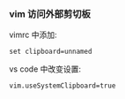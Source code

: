 ### vim 访问外部剪切板
vimrc 中添加:
```
set clipboard=unnamed
```

vs code 中改变设置:
```
vim.useSystemClipboard=true
```

